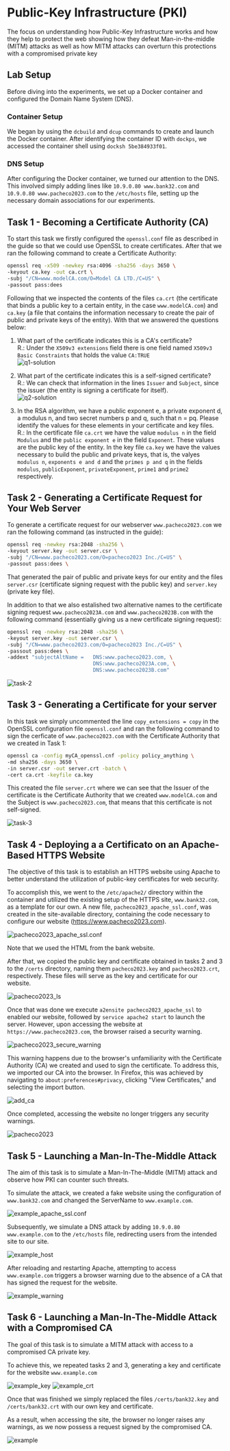 # Public-Key Infrastructure (PKI) 

The focus on understanding how Public-Key Infrastructure works and how they help to protect the web showing how they defeat Man-in-the-middle (MITM) attacks as well as how MITM attacks can overturn this protections with a compromised private key

## Lab Setup

Before diving into the experiments, we set up a Docker container and configured the Domain Name System (DNS).

### Container Setup

We began by using the `dcbuild` and `dcup` commands to create and launch the Docker container. After identifying the container ID with `dockps`, we accessed the container shell using `docksh 5be384933f01`.

### DNS Setup

After configuring the Docker container, we turned our attention to the DNS. This involved simply adding lines like `10.9.0.80 www.bank32.com` and `10.9.0.80 www.pacheco2023.com` to the `/etc/hosts` file, setting up the necessary domain associations for our experiments.


## Task 1 - Becoming a Certificate Authority (CA)

To start this task we firstly configured the `openssl.conf` file as described in the guide so that we could use OpenSSL to create certificates. After that we ran the following command to create a Certificate Authority:

```bash
openssl req -x509 -newkey rsa:4096 -sha256 -days 3650 \
-keyout ca.key -out ca.crt \
-subj "/CN=www.modelCA.com/O=Model CA LTD./C=US" \
-passout pass:dees
```

Following that we inspected the contents of the files `ca.crt` (the certificate that binds a public key to a certain entity, in the case `www.modelCA.com`) and `ca.key` (a file that contains the information necessary to create the pair of public and private keys of the entity). With that we answered the questions below:

1. What part of the certificate indicates this is a CA's certificate?<br>
R.: Under the `X509v3 extensions` field there is one field named `X509v3 Basic Constraints` that holds the value `CA:TRUE`<br>
![q1-solution](/img/log11/q1solution.png)

2. What part of the certificate indicates this is a self-signed certificate?<br>
R.: We can check that information in the lines `Issuer` and `Subject`, since the issuer (the entity is signing a certificate for itself).<br>
![q2-solution](/img/log11/q2solution.png)

3. In the RSA algorithm, we have a public exponent e, a private exponent d, a modulus n, and two secret numbers p and q, such that n = pq. Please identify the values for these elements in your certificate and key files.<br>
R.: In the certificate file `ca.crt` we have the value `modulus n` in the field `Modulus` and the `public exponent e` in the field `Exponent`. These values are the public key of the entity. In the key file `ca.key` we have the values necessary to build the public and private keys, that is, the valyes `modulus n`, `exponents e and d` and the `primes p and q` in the fields `modulus`, `publicExponent`, `privateExponent`, `prime1` and `prime2` respectively.<br>


## Task 2 - Generating a Certificate Request for Your Web Server

To generate a certificate request for our webserver `www.pacheco2023.com` we ran the following command (as instructed in the guide):

```bash
openssl req -newkey rsa:2048 -sha256 \
-keyout server.key -out server.csr \
-subj "/CN=www.pacheco2023.com/O=pacheco2023 Inc./C=US" \
-passout pass:dees \
```

That generated the pair of public and private keys for our entity and the files `server.csr` (certificate signing request with the public key) and `server.key` (private key file).

In addition to that we also estalished two alternative names to the certificate signing request `www.pacheco2023A.com` and `www.pacheco2023B.com` with the following command (essentially giving us a new certificate signing request):

```bash
openssl req -newkey rsa:2048 -sha256 \
-keyout server.key -out server.csr \
-subj "/CN=www.pacheco2023.com/O=pacheco2023 Inc./C=US" \
-passout pass:dees \
-addext "subjectAltName =   DNS:www.pacheco2023.com, \
                            DNS:www.pacheco2023A.com, \
                            DNS:www.pacheco2023B.com"
```

![task-2](img/log11/task2.png)

## Task 3 - Generating a Certificate for your server

In this task we simply uncommented the line `copy_extensions = copy` in the OpenSSL configuration file `openssl.conf` and ran the following command to sign the cerficate of `www.pacheco2023.com` with the Certificate Authority that we created in Task 1:

```bash
openssl ca -config myCA_openssl.cnf -policy policy_anything \
-md sha256 -days 3650 \
-in server.csr -out server.crt -batch \
-cert ca.crt -keyfile ca.key
```

This created the file `server.crt` where we can see that the Issuer of the certificate is the Certificate Authority that we created `www.modelCA.com` and the Subject is `www.pacheco2023.com`, that means that this certificate is not self-signed.

![task-3](/img/log11/task3.png)

## Task 4 - Deploying a a Certificato on an Apache-Based HTTPS Website

The objective of this task is to establish an HTTPS website using Apache to better understand the utilization of public-key certificates for web security.

To accomplish this, we went to the `/etc/apache2/` directory within the container and utilized the existing setup of the HTTPS site, `www.bank32.com`, as a template for our own. A new file, `pacheco2023_apache_ssl.conf`, was created in the site-available directory, containing the code necessary to configure our website (https://www.pacheco2023.com).

![pacheco2023_apache_ssl.conf](img/log11/pacheco2023_apache_ssl.png)


Note that we used the HTML from the bank website. 

After that, we copied the public key and certificate obtained in tasks 2 and 3 to the `/certs` directory, naming them `pacheco2023.key` and `pacheco2023.crt`, respectively. These files will serve as the key and certificate for our website.

![pacheco2023_ls](img/log11/pacheco2023_ls.png)


Once that was done we execute `a2ensite pacheco2023_apache_ssl` to enabled our website, followed by `service apache2 start` to launch the server. However, upon accessing the website at `https://www.pacheco2023.com`, the browser raised a security warning.

![pacheco2023_secure_warning](img/log11/pacheco2023_secure_warning.png)


This warning happens due to the browser's unfamiliarity with the Certificate Authority (CA) we created and used to sign the certificate. To address this, we imported our CA into the browser. In Firefox, this was achieved by navigating to `about:preferences#privacy`, clicking "View Certificates," and selecting the import button.

![add_ca](img/log11/add_ca.png)


Once completed, accessing the website no longer triggers any security warnings.

![pacheco2023](img/log11/pacheco2023.png)


## Task 5 - Launching a Man-In-The-Middle Attack

The aim of this task is to simulate a Man-In-The-Middle (MITM) attack and observe how PKI can counter such threats.

To simulate the attack, we created a fake website using the configuration of `www.bank32.com` and changed the ServerName to `www.example.com`.

![example_apache_ssl.conf](img/log11/example_apache_ssl.png)


Subsequently, we simulate a DNS attack by adding `10.9.0.80 www.example.com` to the `/etc/hosts` file, redirecting users from the intended site to our site.

![example_host](img/log11/example_host.png)


After reloading and restarting Apache, attempting to access `www.example.com` triggers a browser warning due to the absence of a CA that has signed the request for the website.

![example_warning](img/log11/example_warning.png)


## Task 6 - Launching a Man-In-The-Middle Attack with a Compromised CA

The goal of this task is to simulate a MITM attack with access to a compromised CA private key.

To achieve this, we repeated tasks 2 and 3, generating a key and certificate for the website `www.example.com`

![example_key](img/log11/example_key.png)
![example_crt](img/log11/example_crt.png)

Once that was finished we simply replaced the files `/certs/bank32.key` and `/certs/bank32.crt` with our own key and certificate.

As a result, when accessing the site, the browser no longer raises any warnings, as we now possess a request signed by the compromised CA.

![example](img/log11/example.png)
